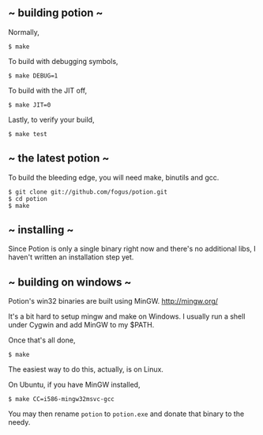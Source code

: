 ## ~ building potion ~

Normally,

    $ make

To build with debugging symbols,

    $ make DEBUG=1

To build with the JIT off,

    $ make JIT=0

Lastly, to verify your build,

    $ make test

## ~ the latest potion ~

To build the bleeding edge, you will need
make, binutils and gcc.

    $ git clone git://github.com/fogus/potion.git
    $ cd potion
    $ make

## ~ installing ~

Since Potion is only a single binary right now
and there's no additional libs, I haven't written
an installation step yet.

## ~ building on windows ~

Potion's win32 binaries are built using MinGW.
<http://mingw.org/>

It's a bit hard to setup mingw and make on Windows.
I usually run a shell under Cygwin and add MinGW
to my $PATH.

Once that's all done,

    $ make

The easiest way to do this, actually, is on Linux.

On Ubuntu, if you have MinGW installed,

    $ make CC=i586-mingw32msvc-gcc

You may then rename `potion` to `potion.exe` and
donate that binary to the needy.